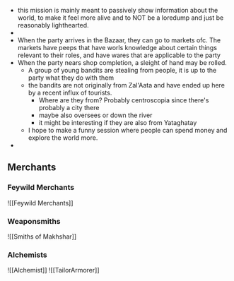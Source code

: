 - this mission is mainly meant to passively show information about the world, to make it feel more alive and to NOT be a loredump and just be reasonably lighthearted.
- 
- When the party arrives in the Bazaar, they can go to markets ofc. The markets have peeps that have worls knowledge about certain things relevant to their roles, and have wares that are applicable to the party
- When the party nears shop completion, a sleight of hand may be rolled.
	- A group of young bandits are stealing from people, it is up to the party what they do with them
	- the bandits are not originally from Zal'Aata and have ended up here by a recent influx of tourists.
		- Where are they from? Probably centroscopia since there's probably a city there
		- maybe also oversees or down the river
		- it might be interesting if they are also from Yataghatay
	- I hope to make a funny session where people can spend money and explore the world more.
- 

## Merchants
### Feywild Merchants
![[Feywild Merchants]]

### Weaponsmiths
 ![[Smiths of Makhshar]]
 
### Alchemists
 
 ![[Alchemist]]
![[TailorArmorer]]
